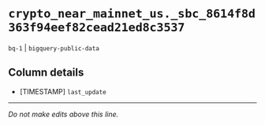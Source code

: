# `crypto_near_mainnet_us._sbc_8614f8d363f94eef82cead21ed8c3537`
`bq-1` | `bigquery-public-data`

## Column details
* [TIMESTAMP] `last_update`

-------------------------------------------------------------------------------
*Do not make edits above this line.*
